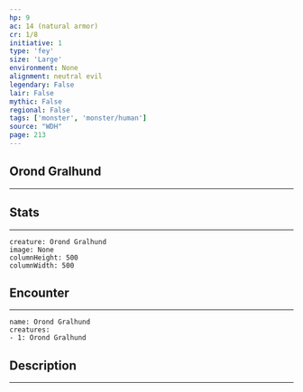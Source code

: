 ```yaml
---
hp: 9
ac: 14 (natural armor)
cr: 1/8
initiative: 1
type: 'fey'    
size: 'Large'
environment: None
alignment: neutral evil
legendary: False
lair: False
mythic: False
regional: False
tags: ['monster', 'monster/human']
source: "WDH"
page: 213
---
```


## Orond Gralhund
---



## Stats
---

```statblock
creature: Orond Gralhund
image: None
columnHeight: 500
columnWidth: 500
```

## Encounter
---

```encounter-table
name: Orond Gralhund
creatures:
- 1: Orond Gralhund
```

## Description
---




